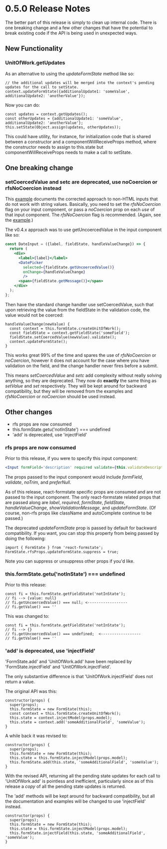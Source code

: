 # 0.5.0 Release Notes

The better part of this release is simply to clean up internal code. There is one breaking change and a few other changes that have the potential to break existing code if the API is being used in unexpected ways.

## New Functionality

### UnitOfWork.getUpdates

As an alternative to using the *updateFormState* method like so:

```es6
// the additional updates will be merged into the context's pending updates for the call to setState.
context.updateFormState({additionalUpdate1: 'someValue', additionalUpdate2: 'anotherValue'});
```

Now you can do:

```es6
const updates = context.getUpdates();
const otherUpdates = {additionalUpdate1: 'someValue', additionalUpdate2: 'anotherValue'};
this.setState(Object.assign(updates, otherUpdates));
```

This could have utility, for instance, for initialization code that is shared between a constructor and a componentWillReceiveProps method, where the constructor needs to assign to this.state but componentWillReceiveProps needs to make a call to setState.

## One breaking change

### setCoercedValue and setc are deprecated, use noCoercion or rfsNoCoercion instead

This [example](/docs/datePickerExample.md) documents the corrected approach to non-HTML inputs that do not work with string values. Basically, you need to set the *rfsNoCoercion* flag on your input component, or pass a *noCoercion* prop on each *use* of that input component. The *rfsNoCoercion* flag is recommended. (Again, see the [example](/docs/datePickerExample.md).)

The v0.4.x approach was to use getUncoercedValue in the input component like so:

```jsx
const DateInput = ({label, fieldState, handleValueChange}) => {
  return (
    <div>
      <label>{label}</label>
      <DatePicker
        selected={fieldState.getUncoercedValue()}
        onChange={handleValueChange}
        />
      <span>{fieldState.getMessage()}</span>
    </div>
  );
};
```

Then have the standard change handler use setCoercedValue, such that upon retrieving the value from the fieldState in the validation code, the value would not be coerced:

```es6
handleValueChange(newValue) {
  const context = this.formState.createUnitOfWork();
  const fieldState = context.getFieldState('someField');
  fieldState.setCoercedValue(newValue).validate();
  context.updateFormState();
}
```

This works great 99% of the time and spares the use of *rfsNoCoercion* or *noCoercion*, however it does not account for the case where you have validation on the field, and the change handler never fires before a submit.

This means *setCoercedValue* and *setc* add complexity without really solving anything, so they are deprecated. They now do **exactly** the same thing as *setValue* and *set* respectively. They will be kept around for backward compatibility, but they will be removed from the examples and *rfsNoCoercion* or *noCoercion* should be used instead.

## Other changes

- rfs props are now consumed
- this.formState.getu('notInState') === undefined
- 'add' is deprecated, use 'injectField'

### rfs props are now consumed

Prior to this release, if you were to specify this input component:

```jsx
<Input formField='description' required validate={this.validateDescription} noTrim preferNull/>
```

The props passed to the input component would include *formField*, *validate*, *noTrim*, and *preferNull*.

As of this release, react-formstate specific props are consumed and are not passed to the input component. The only react-formstate related props that are passed along are *label*, *required*, *formState*, *fieldState*, *handleValueChange*, *showValidationMessage*, and *updateFormState*. (Of course, non-rfs props like className and autoComplete continue to be passed.)

The deprecated *updateFormState* prop is passed by default for backward compatibility. If you want, you can stop this property from being passed by doing the following:

```es6
import { FormState } from 'react-formstate';
FormState.rfsProps.updateFormState.suppress = true;
```

Note you can suppress or unsuppress other props if you'd like.

### this.formState.getu('notInState') === undefined

Prior to this release:

```es6
const fi = this.formState.getFieldState('notInState');
// fi --> {value: null}
// fi.getUncoercedValue() === null; <------------------
// fi.getValue() === ''
```

This was changed to:

```es6
const fi = this.formState.getFieldState('notInState');
// fi --> {}
// fi.getUncoercedValue() === undefined;  <------------------
// fi.getValue() === ''
```

### 'add' is deprecated, use 'injectField'

'FormState.add' and 'UnitOfWork.add' have been replaced by 'FormState.injectField' and 'UnitOfWork.injectField'.

The only substantive difference is that 'UnitOfWork.injectField' does not return a value.

The original API was this:

```es6
constructor(props) {
  super(props);
  this.formState = new FormState(this);
  const context = this.formState.createUnitOfWork();
  this.state = context.injectModel(props.model);
  this.state = context.add('someAdditionalField', 'someValue');
}
```

A while back it was revised to:

```es6
constructor(props) {
  super(props);
  this.formState = new FormState(this);
  this.state = this.formState.injectModel(props.model);
  this.formState.add(this.state, 'someAdditionalField', 'someValue');
}
```

With the revised API, returning all the pending state updates for each call to 'UnitOfWork.add' is pointless and inefficient, particularly since as of this release a *copy* of all the pending state updates is returned.

The 'add' methods will be kept around for backward compatibility, but all the documentation and examples will be changed to use 'injectField' instead.

```es6
constructor(props) {
  super(props);
  this.formState = new FormState(this);
  this.state = this.formState.injectModel(props.model);
  this.formState.injectField(this.state, 'someAdditionalField', 'someValue');
}
```
